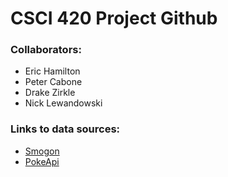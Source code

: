 # CSCI 420 Project Github
### Collaborators:
- Eric Hamilton
- Peter Cabone
- Drake Zirkle
- Nick Lewandowski

### Links to data sources: 
- [Smogon](https://www.smogon.com/stats/)
- [PokeApi](https://pokeapi.co/)

